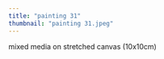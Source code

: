 ```yaml
---
title: "painting 31"
thumbnail: "painting 31.jpeg"
---
```

mixed media on stretched canvas (10x10cm) 